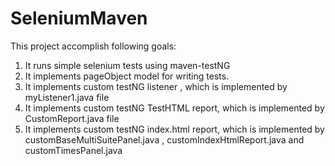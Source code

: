 # SeleniumMaven

This  project accomplish  following goals:

1. It runs simple selenium tests using maven-testNG 
2. It implements pageObject model for writing tests.
3. It implements custom testNG listener , which is implemented by myListener1.java file
4. It implements custom testNG TestHTML report, which is implemented by CustomReport.java file 
5. It implements custom testNG index.html report, which is implemented by customBaseMultiSuitePanel.java ,
   customIndexHtmlReport.java and customTimesPanel.java 
